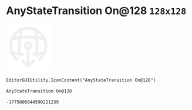 # AnyStateTransition On@128 `128x128`
<img src="/img/AnyStateTransition%20On@128.png" width=128 height=128>

``` CSharp
EditorGUIUtility.IconContent("AnyStateTransition On@128")
```
```
AnyStateTransition On@128
```
```
-1775806044590221239
```
